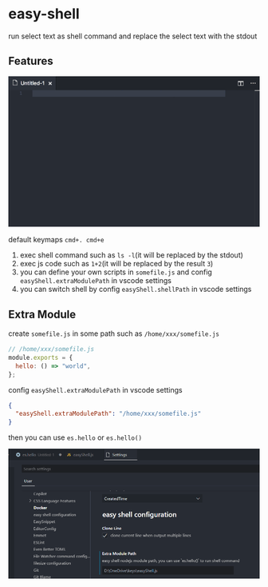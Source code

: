 # easy-shell

run select text as shell command and replace the select text with the stdout

## Features

![](https://github.com/inu1255/vscode-easy-shell/blob/master/screenshot/feature.gif?raw=true)

default keymaps `cmd+. cmd+e`

1. exec shell command such as `ls -l`(it will be replaced by the stdout)
2. exec js code such as `1+2`(it will be replaced by the result `3`)
3. you can define your own scripts in `somefile.js` and config `easyShell.extraModulePath` in vscode settings
4. you can switch shell by config `easyShell.shellPath` in vscode settings

## Extra Module

create `somefile.js` in some path such as `/home/xxx/somefile.js`

```js
// /home/xxx/somefile.js
module.exports = {
  hello: () => "world",
};
```

config `easyShell.extraModulePath` in vscode settings

```json
{
  "easyShell.extraModulePath": "/home/xxx/somefile.js"
}
```

then you can use `es.hello` or `es.hello()`


![](https://github.com/inu1255/vscode-easy-shell/blob/master/screenshot/extra.gif?raw=true)